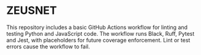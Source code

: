 # ZEUSNET

This repository includes a basic GitHub Actions workflow for linting and testing Python and JavaScript code. The workflow runs Black, Ruff, Pytest and Jest, with placeholders for future coverage enforcement. Lint or test errors cause the workflow to fail.
